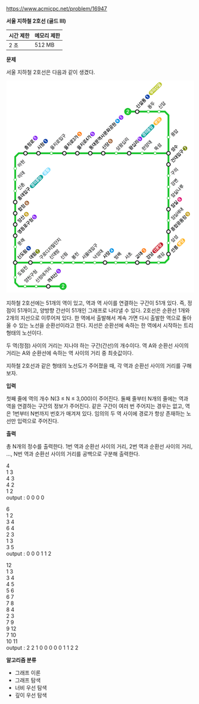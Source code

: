 https://www.acmicpc.net/problem/16947

**서울 지하철 2호선 (골드 III)**

| 시간 제한	 | 메모리 제한 |
|--------|--------|
| 2 초	   | 512 MB |

**문제**

서울 지하철 2호선은 다음과 같이 생겼다.

![img.png](img.png)

지하철 2호선에는 51개의 역이 있고, 역과 역 사이를 연결하는 구간이 51개 있다. 즉, 정점이 51개이고, 양방향 간선이 51개인 그래프로 나타낼 수 있다. 2호선은 순환선 1개와 2개의 지선으로 이루어져 있다. 한 역에서 출발해서 계속 가면 다시 출발한 역으로 돌아올 수 있는 노선을 순환선이라고 한다. 지선은 순환선에 속하는 한 역에서 시작하는 트리 형태의 노선이다.

두 역(정점) 사이의 거리는 지나야 하는 구간(간선)의 개수이다. 역 A와 순환선 사이의 거리는 A와 순환선에 속하는 역 사이의 거리 중 최솟값이다.

지하철 2호선과 같은 형태의 노선도가 주어졌을 때, 각 역과 순환선 사이의 거리를 구해보자.

**입력**

첫째 줄에 역의 개수 N(3 ≤ N ≤ 3,000)이 주어진다. 둘째 줄부터 N개의 줄에는 역과 역을 연결하는 구간의 정보가 주어진다. 같은 구간이 여러 번 주어지는 경우는 없고, 역은 1번부터 N번까지 번호가 매겨져 있다. 임의의 두 역 사이에 경로가 항상 존재하는 노선만 입력으로 주어진다.

**출력**

총 N개의 정수를 출력한다. 1번 역과 순환선 사이의 거리, 2번 역과 순환선 사이의 거리, ..., N번 역과 순환선 사이의 거리를 공백으로 구분해 출력한다.

4<br>
1 3<br>
4 3<br>
4 2<br>
1 2<br>
output : 0 0 0 0

6<br>
1 2<br>
3 4<br>
6 4<br>
2 3<br>
1 3<br>
3 5<br>
output : 0 0 0 1 1 2

12<br>
1 3<br>
3 4<br>
4 5<br>
5 6<br>
6 7<br>
7 8<br>
8 4<br>
2 3<br>
7 9<br>
9 12<br>
7 10<br>
10 11<br>
output : 2 2 1 0 0 0 0 0 1 1 2 2

**알고리즘 분류**

- 그래프 이론
- 그래프 탐색
- 너비 우선 탐색
- 깊이 우선 탐색